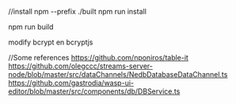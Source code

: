 //install npm --prefix ./built
npm run install

npm run build

modify bcrypt en bcryptjs

//Some references
https://github.com/nponiros/table-it
https://github.com/olegccc/streams-server-node/blob/master/src/dataChannels/NedbDatabaseDataChannel.ts
https://github.com/gastrodia/wasp-ui-editor/blob/master/src/components/db/DBService.ts